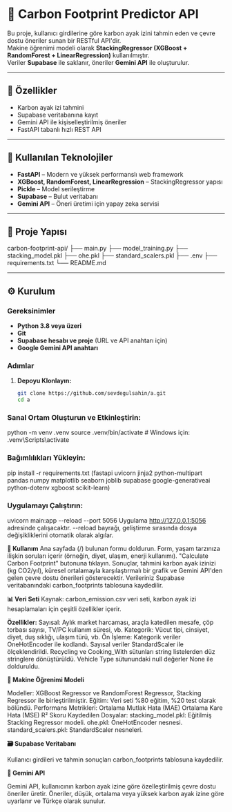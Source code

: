 # 🌿 Carbon Footprint Predictor API

Bu proje, kullanıcı girdilerine göre karbon ayak izini tahmin eden ve çevre dostu öneriler sunan bir RESTful API'dir.  
Makine öğrenimi modeli olarak **StackingRegressor (XGBoost + RandomForest + LinearRegression)** kullanılmıştır.  
Veriler **Supabase** ile saklanır, öneriler **Gemini API** ile oluşturulur.

---

## 🚀 Özellikler

- Karbon ayak izi tahmini
- Supabase veritabanına kayıt
- Gemini API ile kişiselleştirilmiş öneriler
- FastAPI tabanlı hızlı REST API

---

## 🧠 Kullanılan Teknolojiler

- **FastAPI** – Modern ve yüksek performanslı web framework
- **XGBoost, RandomForest, LinearRegression** – StackingRegressor yapısı
- **Pickle** – Model serileştirme
- **Supabase** – Bulut veritabanı
- **Gemini API** – Öneri üretimi için yapay zeka servisi

---

## 📁 Proje Yapısı

carbon-footprint-api/
├── main.py
├── model_training.py
├── stacking_model.pkl
├── ohe.pkl
├── standard_scalers.pkl
├── .env
├── requirements.txt
└── README.md

---

## ⚙️ Kurulum

### Gereksinimler

- **Python 3.8 veya üzeri**
- **Git**
- **Supabase hesabı ve proje** (URL ve API anahtarı için)
- **Google Gemini API anahtarı**

### Adımlar

1. **Depoyu Klonlayın:**

   ```bash
   git clone https://github.com/sevdegulsahin/a.git
   cd a
   
### Sanal Ortam Oluşturun ve Etkinleştirin:
python -m venv .venv
source .venv/bin/activate  # Windows için: .venv\Scripts\activate

### Bağımlılıkları Yükleyin:
pip install  -r requirements.txt 
(fastapi uvicorn jinja2 python-multipart pandas numpy matplotlib seaborn joblib supabase google-generativeai python-dotenv xgboost scikit-learn)

### Uygulamayı Çalıştırın:
uvicorn main:app --reload --port 5056
Uygulama http://127.0.0.1:5056 adresinde çalışacaktır.
--reload bayrağı, geliştirme sırasında dosya değişikliklerini otomatik olarak algılar.

**📝 Kullanım**
Ana sayfada (/) bulunan formu doldurun. Form, yaşam tarzınıza ilişkin soruları içerir (örneğin, diyet, ulaşım, enerji kullanımı).
"Calculate Carbon Footprint" butonuna tıklayın.
Sonuçlar, tahmini karbon ayak izinizi (kg CO2/yıl), küresel ortalamayla karşılaştırmalı bir grafik ve Gemini API'den gelen çevre dostu önerileri gösterecektir.
Verileriniz Supabase veritabanındaki carbon_footprints tablosuna kaydedilir.

**📊 Veri Seti**
Kaynak: carbon_emission.csv veri seti, karbon ayak izi hesaplamaları için çeşitli özellikler içerir.

**Özellikler:**
Sayısal: Aylık market harcaması, araçla katedilen mesafe, çöp torbası sayısı, TV/PC kullanım süresi, vb.
Kategorik: Vücut tipi, cinsiyet, diyet, duş sıklığı, ulaşım türü, vb.
Ön İşleme:
Kategorik veriler OneHotEncoder ile kodlandı.
Sayısal veriler StandardScaler ile ölçeklendirildi.
Recycling ve Cooking_With sütunları string listelerden düz stringlere dönüştürüldü.
Vehicle Type sütunundaki null değerler None ile dolduruldu.

**🧪 Makine Öğrenimi Modeli**

Modeller: XGBoost Regressor ve RandomForest Regressor, Stacking Regressor ile birleştirilmiştir.
Eğitim: Veri seti %80 eğitim, %20 test olarak bölündü.
Performans Metrikleri:
Ortalama Mutlak Hata (MAE)
Ortalama Kare Hata (MSE)
R² Skoru
Kaydedilen Dosyalar:
stacking_model.pkl: Eğitilmiş Stacking Regressor modeli.
ohe.pkl: OneHotEncoder nesnesi.
standard_scalers.pkl: StandardScaler nesneleri.

**🗃️ Supabase Veritabanı**

Kullanıcı girdileri ve tahmin sonuçları carbon_footprints tablosuna kaydedilir.


**🤖 Gemini API**

Gemini API, kullanıcının karbon ayak izine göre özelleştirilmiş çevre dostu öneriler üretir.
Öneriler, düşük, ortalama veya yüksek karbon ayak izine göre uyarlanır ve Türkçe olarak sunulur.

